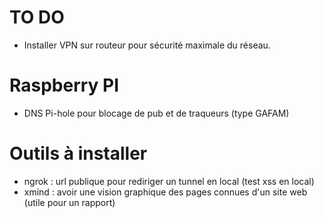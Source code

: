 # TO DO 

- Installer VPN sur routeur pour sécurité maximale du réseau.

# Raspberry PI

- DNS Pi-hole pour blocage de pub et de traqueurs (type GAFAM)

# Outils à installer 

* ngrok : url publique pour rediriger un tunnel en local (test xss en local)
* xmind : avoir une vision graphique des pages connues d'un site web (utile pour un rapport)

